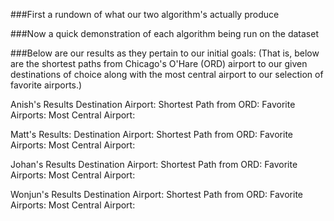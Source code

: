 ###First a rundown of what our two algorithm's actually produce

###Now a quick demonstration of each algorithm being run on the dataset

###Below are our results as they pertain to our initial goals:
(That is, below are the shortest paths from Chicago's O'Hare (ORD) airport to our given destinations of choice
along with the most central airport to our selection of favorite airports.)

Anish's Results
Destination Airport:
Shortest Path from ORD:
Favorite Airports:
Most Central Airport:

Matt's Results:
Destination Airport:
Shortest Path from ORD:
Favorite Airports:
Most Central Airport:

Johan's Results
Destination Airport:
Shortest Path from ORD:
Favorite Airports:
Most Central Airport:

Wonjun's Results
Destination Airport:
Shortest Path from ORD:
Favorite Airports:
Most Central Airport:
